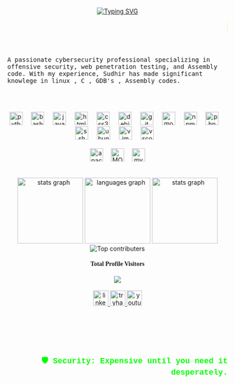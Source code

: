 <!--- ![logo](https://github.com/0xSaikat/0xSaikat/blob/main/github_cover.png) --->
<br>
<p align="center">
  <a href="https://github.com/Shadow_bytes007">
    <img src="https://readme-typing-svg.herokuapp.com?font=Rowdies&size=23&duration=5001&pause=988&color=FF0000&center=true&width=435&lines=HI+%2C+I+AM+SUDHIR;ETHICAL+HACKER+;EXPLOIT+DEVELOPER;+WEB+DEVELOPER;REVERSE+ENGINEER;VULNARABILITY+ANALYST;+C++PHP++PYTHON" alt="Typing SVG" align="center"/>
  </a>
</p>



<p align="center">
  <span style="font-size: 1.5em; color: #f5c518;">
    <marquee behavior="scroll" direction="left"> 🔗Intrests => 🛡 Ethical Hacker | 💻 Cybersecurity Professional | 🎯 Aessembly code |   🐉 Linux </marquee>
  </span>
</p>

</br>

<p style="font-family: 'monospace';">
A passionate cybersecurity professional specializing in offensive security, web penetration testing, and Assembly code. With my experience, Sudhir has made significant knowlege in linux , C , GDB's , Assembly codes.
</p>


###


<br>




###

<div align="center">
  <img src="https://cdn.jsdelivr.net/gh/devicons/devicon/icons/python/python-original.svg" height="30" alt="python logo"  />
  <img width="12" />
  <img src="https://cdn.jsdelivr.net/gh/devicons/devicon/icons/bash/bash-original.svg" height="30" alt="bash logo"  />
  <img width="12" />
  <img src="https://cdn.jsdelivr.net/gh/devicons/devicon/icons/javascript/javascript-original.svg" height="30" alt="javascript logo"  />
  <img width="12" />
  <img src="https://cdn.jsdelivr.net/gh/devicons/devicon/icons/html5/html5-original.svg" height="30" alt="html5 logo"  />
  <img width="12" />
<!--   <img src="https://cdn.jsdelivr.net/gh/devicons/devicon/icons/react/react-original.svg" height="30" alt="react logo"  /> -->
<!--   <img width="12" /> -->
  <img src="https://cdn.jsdelivr.net/gh/devicons/devicon/icons/css3/css3-original.svg" height="30" alt="css3 logo"  />
  <img width="12" />
<!--   <img src="https://cdn.jsdelivr.net/gh/devicons/devicon/icons/android/android-original.svg" height="30" alt="android logo"  /> -->
<!--   <img width="12" /> -->
<!--   <img src="https://cdn.jsdelivr.net/gh/devicons/devicon/icons/apple/apple-original.svg" height="30" alt="apple logo"  /> -->
<!--   <img width="12" /> -->
<!--   <img src="https://cdn.jsdelivr.net/gh/devicons/devicon/icons/appwrite/appwrite-original.svg" height="30" alt="appwrite logo"  /> -->
<!--   <img width="12" /> -->
<!--   <img src="https://cdn.jsdelivr.net/gh/devicons/devicon/icons/arduino/arduino-original.svg" height="30" alt="arduino logo"  />
  <img width="12" />
  <img src="https://cdn.jsdelivr.net/gh/devicons/devicon/icons/azure/azure-original.svg" height="30" alt="azure logo"  />
  <img width="12" />
  <img src="https://cdn.jsdelivr.net/gh/devicons/devicon/icons/canva/canva-original.svg" height="30" alt="canva logo"  />
  <img width="12" />
  <img src="https://cdn.jsdelivr.net/gh/devicons/devicon/icons/c/c-original.svg" height="30" alt="c logo"  />
  <img width="12" />
  <img src="https://cdn.jsdelivr.net/gh/devicons/devicon/icons/cplusplus/cplusplus-original.svg" height="30" alt="cplusplus logo"  />
  <img width="12" /> -->
  <img src="https://cdn.jsdelivr.net/gh/devicons/devicon/icons/debian/debian-original.svg" height="30" alt="debian logo"  />
  <img width="12" />
<!--   <img src="https://cdn.jsdelivr.net/gh/devicons/devicon/icons/digitalocean/digitalocean-original.svg" height="30" alt="digitalocean logo"  />
  <img width="12" />
  <img src="https://cdn.jsdelivr.net/gh/devicons/devicon/icons/django/django-plain.svg" height="30" alt="django logo"  />
  <img width="12" />
  <img src="https://cdn.jsdelivr.net/gh/devicons/devicon/icons/docker/docker-original.svg" height="30" alt="docker logo"  />
  <img width="12" />
  <img src="https://cdn.jsdelivr.net/gh/devicons/devicon/icons/fastapi/fastapi-original.svg" height="30" alt="fastapi logo"  />
  <img width="12" />
  <img src="https://cdn.jsdelivr.net/gh/devicons/devicon/icons/firebase/firebase-plain.svg" height="30" alt="firebase logo"  />
  <img width="12" /> -->
  <img src="https://cdn.jsdelivr.net/gh/devicons/devicon/icons/git/git-original.svg" height="30" alt="git logo"  />
  <img width="12" />
<!--   <img src="https://cdn.jsdelivr.net/gh/devicons/devicon/icons/heroku/heroku-original.svg" height="30" alt="heroku logo"  />
  <img width="12" />
  <img src="https://cdn.jsdelivr.net/gh/devicons/devicon/icons/kotlin/kotlin-original.svg" height="30" alt="kotlin logo"  />
  <img width="12" /> -->
  <img src="https://cdn.jsdelivr.net/gh/devicons/devicon/icons/mongodb/mongodb-original.svg" height="30" alt="mongodb logo"  />
  <img width="12" />
<!--   <img src="https://cdn.jsdelivr.net/gh/devicons/devicon/icons/nextjs/nextjs-original.svg" height="30" alt="nextjs logo"  />
  <img width="12" />
  <img src="https://cdn.jsdelivr.net/gh/devicons/devicon/icons/nginx/nginx-original.svg" height="30" alt="nginx logo"  />
  <img width="12" />
  <img src="https://cdn.jsdelivr.net/gh/devicons/devicon/icons/nodejs/nodejs-original.svg" height="30" alt="nodejs logo"  />
  <img width="12" /> -->
  <img src="https://cdn.jsdelivr.net/gh/devicons/devicon/icons/npm/npm-original-wordmark.svg" height="30" alt="npm logo"  />
  <img width="12" />
  <img src="https://cdn.jsdelivr.net/gh/devicons/devicon/icons/php/php-original.svg" height="30" alt="php logo"  />
  <img width="12" />
<!--   <img src="https://cdn.jsdelivr.net/gh/devicons/devicon/icons/oracle/oracle-original.svg" height="30" alt="oracle logo"  />
  <img width="12" />
  <img src="https://cdn.jsdelivr.net/gh/devicons/devicon/icons/polygon/polygon-original.svg" height="30" alt="polygon logo"  />
  <img width="12" />
  <img src="https://cdn.jsdelivr.net/gh/devicons/devicon/icons/postgresql/postgresql-original.svg" height="30" alt="postgresql logo"  />
  <img width="12" />
  <img src="https://cdn.jsdelivr.net/gh/devicons/devicon/icons/redhat/redhat-original.svg" height="30" alt="redhat logo"  />
  <img width="12" />
  <img src="https://cdn.jsdelivr.net/gh/devicons/devicon/icons/raspberrypi/raspberrypi-original.svg" height="30" alt="raspberrypi logo"  />
  <img width="12" />
  <img src="https://cdn.jsdelivr.net/gh/devicons/devicon/icons/rails/rails-original-wordmark.svg" height="30" alt="rails logo"  />
  <img width="12" />
  <img src="https://cdn.jsdelivr.net/gh/devicons/devicon/icons/rust/rust-original.svg" height="30" alt="rust logo"  />
  <img width="12" />
  <img src="https://cdn.jsdelivr.net/gh/devicons/devicon/icons/ruby/ruby-original.svg" height="30" alt="ruby logo"  />
  <img width="12" />
  <img src="https://cdn.jsdelivr.net/gh/devicons/devicon/icons/solidity/solidity-original.svg" height="30" alt="solidity logo"  />
  <img width="12" /> -->
  <img src="https://cdn.jsdelivr.net/gh/devicons/devicon/icons/ssh/ssh-original.svg" height="30" alt="ssh logo"  />
  <img width="12" />
<!--   <img src="https://cdn.jsdelivr.net/gh/devicons/devicon/icons/swift/swift-original.svg" height="30" alt="swift logo"  /> -->
<!--   <img width="12" /> -->
  <img src="https://cdn.jsdelivr.net/gh/devicons/devicon/icons/ubuntu/ubuntu-plain.svg" height="30" alt="ubuntu logo"  />
  <img width="12" />
  <img src="https://cdn.jsdelivr.net/gh/devicons/devicon/icons/vim/vim-original.svg" height="30" alt="vim logo"  />
  <img width="12" />
  <img src="https://cdn.jsdelivr.net/gh/devicons/devicon/icons/vscode/vscode-original.svg" height="30" alt="vscode logo"  />
  <img width="10" />
  <br><br>
  <img src="https://img.shields.io/badge/apache-%23D42029.svg?style=for-the-badge&logo=apache&logoColor=white" height="30" alt="apache logo"  />
  <img width="10" />
  <img src="https://img.shields.io/badge/MongoDB-%234ea94b.svg?style=for-the-badge&logo=mongodb&logoColor=white" height="30" alt="MONGO logo"  />
  <img width="10" />
  <img src="https://img.shields.io/badge/mysql-4479A1.svg?style=for-the-badge&logo=mysql&logoColor=white" height="30" alt="mysql logo"  />


</div>
<br>
<br>


<!---GIT HUB STATS --->
<div align="center">
  
  <img src="https://github-readme-stats.vercel.app/api?username=Shadow-bytes007&hide_title=false&hide_rank=false&show_icons=true&include_all_commits=true&count_private=true&disable_animations=false&theme=merko&locale=en&hide_border=false" height="150" alt="stats graph"  />
  <img src="https://github-readme-stats.vercel.app/api/top-langs/?username=Shadow-bytes007&locale=en&hide_title=false&layout=compact&langs_count=5&theme=merko&hide_border=false" height="150" alt="languages graph"  />
   <img src="https://github-readme-streak-stats.herokuapp.com/?user=Shadow-bytes007&theme=merko&mode=weekly" height="150" alt="stats graph"  />
   
<!---### 🔝 Top Contributed Repo --->
   <img src="https://github-contributor-stats.vercel.app/api?username=Shadow-bytes007&limit=5&theme=dark&combine_all_yearly_contributions=true" alt="Top contributers"  />
</div>

<!---  total profile visitors  --->
<div align="center">
  <h4 align="center" style="font-family: serif;">Total Profile Visitors</h4>
  <img src="https://profile-counter.glitch.me/Shadow-bytes007/count.svg"  />
</div>

<br>


<!--- linkedin , tryhack me, youtube --->

<div align="center">
  <a href="https://www.linkedin.com/in/sudhir-s-b64a02268/" target="_blank">
    <img src="https://img.shields.io/static/v1?message=LinkedIn&logo=linkedin&label=&color=0077B5&logoColor=white&labelColor=&style=for-the-badge" height="35" alt="linkedin logo"  />
  </a>
  <a href="https://tryhackme.com/p/Shadowbytes007" target="_blank">
    <img src="https://img.shields.io/static/v1?message=TryHackMe&logo=tryhackme&label=&color=88cc14&logoColor=white&labelColor=&style=for-the-badge" height="35" alt="tryhackme logo"  />
  </a>
  <a href="https://www.youtube.com/channel/UCqyjtwgJU-GAvUwwjHLETVg" target="_blank">
    <img src="https://img.shields.io/static/v1?message=Youtube&logo=youtube&label=&color=FF0000&logoColor=white&labelColor=&style=for-the-badge" height="35" alt="youtube logo"  />
  </a>
<!--   <img src="https://img.shields.io/static/v1?message=Discord&logo=discord&label=&color=7289DA&logoColor=white&labelColor=&style=for-the-badge" height="35" alt="discord logo"  />
  <a href="https://www.instagram.com/0xsaikat/" target="_blank">
    <img src="https://img.shields.io/static/v1?message=Instagram&logo=instagram&label=&color=E4405F&logoColor=white&labelColor=&style=for-the-badge" height="35" alt="instagram logo"  />
  </a>
  <a href="https://x.com/0xSaikat" target="_blank">
    <img src="https://img.shields.io/static/v1?message=Twitter&logo=twitter&label=&color=1DA1F2&logoColor=white&labelColor=&style=for-the-badge" height="35" alt="twitter logo"  />
  </a>
  <img src="https://img.shields.io/static/v1?message=Linktree&logo=linktree&label=&color=1de9b6&logoColor=white&labelColor=&style=for-the-badge" height="35" alt="linktree logo"  />
  <img src="https://img.shields.io/static/v1?message=Ko-fi&logo=ko-fi&label=&color=F16061&logoColor=white&labelColor=&style=for-the-badge" height="35" alt="ko-fi logo"  /> -->
</div>

###

<br clear="both">

  <br>
  <br>
  <br>
  
<div align="right">
  
  <p id="random-quote" style="font-size: 18px; font-weight: bold; color: #00FF00; font-family: 'Courier New', monospace; margin-bottom: 20px;">
    🛡️ Security: Expensive until you need it desperately.
  </p>
</div>


###
